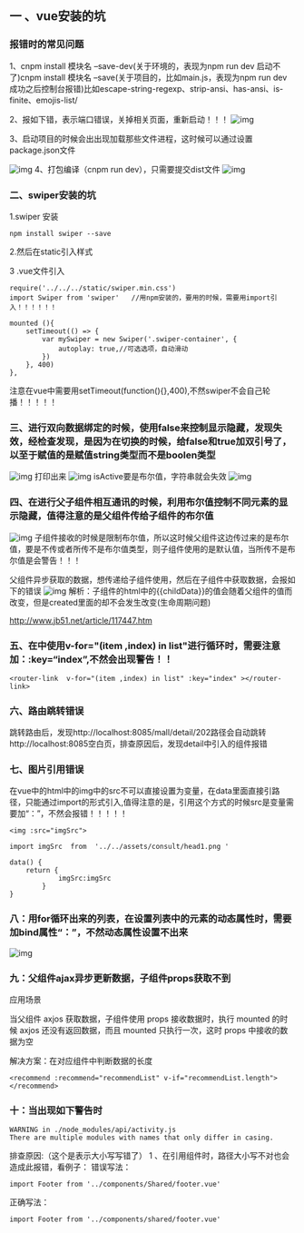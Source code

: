 ## 一 、vue安装的坑
### 报错时的常见问题

1、cnpm install 模块名 –save-dev(关于环境的，表现为npm run dev 启动不了)cnpm install 模块名 –save(关于项目的，比如main.js，表现为npm run dev 成功之后控制台报错)比如escape-string-regexp、strip-ansi、has-ansi、is-finite、emojis-list/

2、报如下错，表示端口错误，关掉相关页面，重新启动！！！
![img](https://images2017.cnblogs.com/blog/1294633/201712/1294633-20171211142359227-1195447846.png)

 3、启动项目的时候会出出现加载那些文件进程，这时候可以通过设置package.json文件

![img](https://images2017.cnblogs.com/blog/1294633/201712/1294633-20171211154218571-1946148567.png)
4、打包编译（cnpm  run dev），只需要提交dist文件
![img](https://img2018.cnblogs.com/blog/1294633/201809/1294633-20180905173052937-1031922670.png)

### 二、swiper安装的坑

1.swiper 安装
```
npm install swiper --save
```
2.然后在static引入样式

3  .vue文件引入
```
require('../../../static/swiper.min.css')
import Swiper from 'swiper'   //用npm安装的，要用的时候，需要用import引入！！！！！！
```
```
mounted (){
    setTimeout(() => {
        var mySwiper = new Swiper('.swiper-container', {
            autoplay: true,//可选选项，自动滑动
        })
    }, 400)
},
```
注意在vue中需要用setTimeout(function(){},400),不然swiper不会自己轮播！！！！！

### 三、进行双向数据绑定的时候，使用false来控制显示隐藏，发现失效，经检查发现，是因为在切换的时候，给false和true加双引号了，以至于赋值的是赋值string类型而不是boolen类型
![img](https://images2017.cnblogs.com/blog/1294633/201712/1294633-20171215155603324-569104537.png)
打印出来
![img](https://images2017.cnblogs.com/blog/1294633/201712/1294633-20171215155619715-1725584345.png)
isActive要是布尔值，字符串就会失效
![img](https://images2017.cnblogs.com/blog/1294633/201712/1294633-20171215155646590-1525985235.png)

### 四、在进行父子组件相互通讯的时候，利用布尔值控制不同元素的显示隐藏，值得注意的是父组件传给子组件的布尔值
![img](https://images2018.cnblogs.com/blog/1294633/201803/1294633-20180301153431796-1741671016.png)
子组件接收的时候是限制布尔值，所以这时候父组件这边传过来的是布尔值，要是不传或者所传不是布尔值类型，则子组件使用的是默认值，当所传不是布尔值是会警告！！！

父组件异步获取的数据，想传递给子组件使用，然后在子组件中获取数据，会报如下的错误
![img](https://images2018.cnblogs.com/blog/1294633/201803/1294633-20180309112223963-588130470.png)
解析：子组件的html中的{{childData}}的值会随着父组件的值而改变，但是created里面的却不会发生改变(生命周期问题)

http://www.jb51.net/article/117447.htm
### 五、在<router-link></router-link>中使用v-for="(item ,index) in list"进行循环时，需要注意加：:key=“index”,不然会出现警告！！
```
<router-link  v-for="(item ,index) in list" :key="index" ></router-link>
```
### 六、路由跳转错误

跳转路由后，发现http://localhost:8085/mall/detail/202路径会自动跳转http://localhost:8085空白页，排查原因后，发现detail中引入的组件报错

### 七、图片引用错误

在vue中的html中的img中的src不可以直接设置为变量，在data里面直接引路径，只能通过import的形式引入,值得注意的是，引用这个方式的时候src是变量需要加“：”，不然会报错！！！！！
```
<img :src="imgSrc">

import imgSrc  from  '../../assets/consult/head1.png '

data() {
    return {
            imgSrc:imgSrc
        }
}
```
### 八：用for循环出来的列表，在设置列表中的元素的动态属性时，需要加bind属性“：”，不然动态属性设置不出来
![img](https://images2018.cnblogs.com/blog/1294633/201805/1294633-20180529101947201-861907593.png  )

### 九：父组件ajax异步更新数据，子组件props获取不到

应用场景

当父组件  axjos  获取数据，子组件使用  props  接收数据时，执行  mounted  的时候  axjos  还没有返回数据，而且  mounted 只执行一次，这时   props  中接收的数据为空

解决方案：在对应组件中判断数据的长度
```
<recommend :recommend="recommendList" v-if="recommendList.length"></recommend>
```
### 十：当出现如下警告时
```
WARNING in ./node_modules/api/activity.js
There are multiple modules with names that only differ in casing.
```
排查原因:（这个是表示大小写写错了）
1 、在引用组件时，路径大小写不对也会造成此报错，看例子：
错误写法：
```
import Footer from '../components/Shared/footer.vue'
```
正确写法：
```
import Footer from '../components/shared/footer.vue'
```